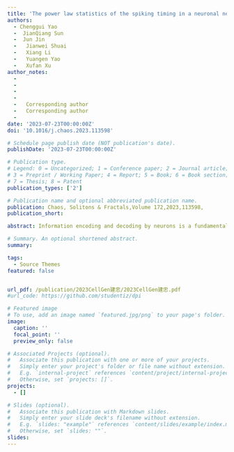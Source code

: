 ```yaml
---
title: 'The power law statistics of the spiking timing in a neuronal network'
authors:
  - Chenggui Yao
  -  JianQiang Sun 
  -  Jun Jin 
  -   Jianwei Shuai 
  -   Xiang Li
  -   Yuangen Yao
  -   Xufan Xu
author_notes: 
  -  
  -   
  -   
  -     
  -   Corresponding author
  -   Corresponding author
  -    
date: '2023-07-23T00:00:00Z'
doi: '10.1016/j.chaos.2023.113598'

# Schedule page publish date (NOT publication's date).
publishDate: '2023-07-23T00:00:00Z'

# Publication type.
# Legend: 0 = Uncategorized; 1 = Conference paper; 2 = Journal article;
# 3 = Preprint / Working Paper; 4 = Report; 5 = Book; 6 = Book section;
# 7 = Thesis; 8 = Patent
publication_types: ['2']

# Publication name and optional abbreviated publication name.
publication: Chaos, Solitons & Fractals,Volume 172,2023,113598,
publication_short: 

abstract: Information encoding and decoding by neurons is a fundamental process in neuroscience. Herein, we present a statistical investigation of the first spike timing arising from the neuronal population in a small-world network with the Hodgkin–Huxley model after a neuron has received current stimulation, including a transient or a continuous stimulus. Regardless of how the interaction between neurons in the network was implemented, via electrical coupling or chemical synapses, we found the same power-law statistics for the first spike timing, independent of the topological structure of the neuronal network. We further suggest that such power-law statistics can be a generalized feature for the first spike timing in the small-world and scale-free neuronal networks. Our findings provide new insight into the coding mechanism for the first spike timing and improve the understanding of the power-law behavior in nature.

# Summary. An optional shortened abstract.
summary: 

tags:
  - Source Themes
featured: false


url_pdf: /publication/2023CellGen建忠/2023CellGen建忠.pdf
#url_code: https://github.com/studentiz/dpi

# Featured image
# To use, add an image named `featured.jpg/png` to your page's folder.
image:
  caption: ''
  focal_point: ''
  preview_only: false

# Associated Projects (optional).
#   Associate this publication with one or more of your projects.
#   Simply enter your project's folder or file name without extension.
#   E.g. `internal-project` references `content/project/internal-project/index.md`.
#   Otherwise, set `projects: []`.
projects:
  - []

# Slides (optional).
#   Associate this publication with Markdown slides.
#   Simply enter your slide deck's filename without extension.
#   E.g. `slides: "example"` references `content/slides/example/index.md`.
#   Otherwise, set `slides: ""`.
slides:
---
```



